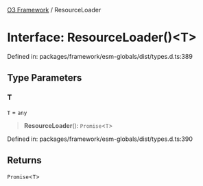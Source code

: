 [O3 Framework](../API.md) / ResourceLoader

# Interface: ResourceLoader()\<T\>

Defined in: packages/framework/esm-globals/dist/types.d.ts:389

## Type Parameters

### T

`T` = `any`

> **ResourceLoader**(): `Promise`\<`T`\>

Defined in: packages/framework/esm-globals/dist/types.d.ts:390

## Returns

`Promise`\<`T`\>
